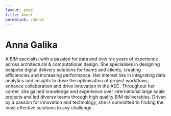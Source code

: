 ```yaml
---
layout: page
title: About
permalink: /about
---
```


# Anna Galika

A BIM specialist with a passion for data and over six years of experience across architectural & computational design. She specialises in designing bespoke digital delivery solutions for teams and clients, creating efficiencies and increasing performance. Her interest lies in integrating data analytics and insights to drive the optimisation of project workflows, enhance collaboration and drive innovation in the AEC. Throughout her career, she gained knowledge and experience over international large scale projects and led diverse teams through high quality BIM deliverables. Driven by a passion for innovation and technology, she is committed to finding the most effective solutions to any challenge.
